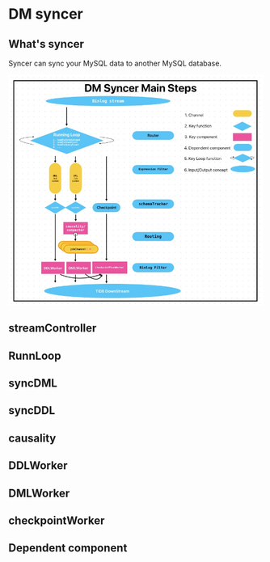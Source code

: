 # DM syncer

## What's syncer

Syncer can sync your MySQL data to another MySQL database.

![dm_syncer_arch](../../../../../images/tidb/05TiDB-EcosystematicTools/5-4DM/dm_syncer_arch.jpg)

## streamController

## RunnLoop

## syncDML

## syncDDL

## causality

## DDLWorker

## DMLWorker

## checkpointWorker

## Dependent component
